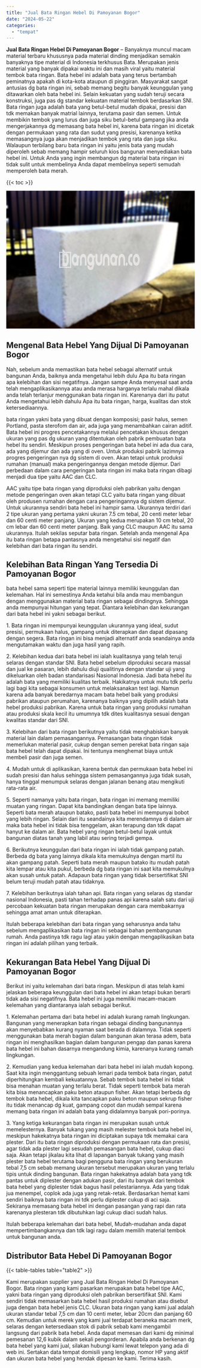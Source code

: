 ```yaml
---
title: "Jual Bata Ringan Hebel Di Pamoyanan Bogor"
date: "2024-05-22"
categories: 
  - "tempat"
---
```


**Jual Bata Ringan Hebel Di Pamoyanan Bogor** – Banyaknya muncul macam material terbaru khususnya pada material dinding menjadikan semakin banyaknya tipe material di Indonesia terkhusus Bata. Merupakan jenis material yang banyak dipakai waktu ini dan masih viral yaitu material tembok bata ringan. Bata hebel ini adalah bata yang terus bertambah peminatnya apakah di kota-kota ataupun di pinggiran. Masyarakat sangat antusias dg bata ringan ini, sebab memang begitu banyak keunggulan yang ditawarkan oleh bata hebel ini. Selain kekuatan yang sudah teruji secara konstruksi, juga pas dg standar kekuatan material tembok berdasarkan SNI. Bata ringan juga adalah bata yang betul-betul mudah dipakai, presisi dan tdk memakan banyak matrial lainnya, terutama pasir dan semen. Untuk membikin tembok yang lurus dan juga siku betul-betul gampang jika anda mengerjakannya dg memasang bata hebel ini, karena bata ringan ini dicetak dengan permukaan yang rata dan sudut yang presisi, karenanya ketika memasangnya juga akan menjadikan tembok yang rata dan juga siku. Walaupun terbilang baru bata ringan ini yaitu jenis bata yang mudah diperoleh sebab memang hampir seluruh kios bangunan menyediakan bata hebel ini. Untuk Anda yang ingin membangun dg material bata ringan ini tidak sulit untuk membelinya Anda dapat membelinya seperti semudah memperoleh bata merah.

{{< toc >}}

![Jual Bata Ringan Hebel Di Pamoyanan Bogor](/images/jual-hebel-murah-09.png)

## Mengenal Bata Hebel Yang Dijual Di Pamoyanan Bogor

Nah, sebelum anda memastikan bata hebel sebagai alternatif untuk bangunan Anda, baiknya anda mengetahui lebih dulu Apa itu bata ringan apa kelebihan dan sisi negatifnya. Jangan sampe Anda menyesal saat anda telah mengaplikasikannya atau anda merasa harganya terlalu mahal dikala anda telah terlanjur menggunakan bata ringan ini. Karenanya dari itu patut Anda mengetahui lebih dahulu Apa itu bata ringan, harga, kualitas dan stok ketersediaannya.

bata ringan yakni bata yang dibuat dengan komposisi; pasir halus, semen Portland, pasta sterofom dan air, ada juga yang menambahkan cairan aditif. Bata hebel ini progres pencetakannya melalui pencetakan khusus dengan ukuran yang pas dg ukuran yang ditentukan oleh pabrik pembuatan bata hebel itu sendiri. Meskipun proses pengeringan bata hebel ini ada dua cara, ada yang dijemur dan ada yang di oven. Untuk produksi pabrik lazimnya progres pengeringan nya dg sistem di oven. Akan tetapi untuk produksi rumahan (manual) maka pengeringannya dengan metode dijemur. Dari perbedaan dalam cara pengeringan bata ringan ini maka bata ringan dibagi menjadi dua tipe yaitu AAC dan CLC.

AAC yaitu tipe bata ringan yang diproduksi oleh pabrikan yaitu dengan metode pengeringan oven akan tetapi CLC yaitu bata ringan yang dibuat oleh produsen rumahan dengan cara pengeringannya dg sistem dijemur. Untuk ukurannya sendiri bata hebel ini hampir sama. Ukurannya terdiri dari 2 tipe ukuran yang pertama yakni ukuran 7.5 cm tebal, 20 centi meter lebar dan 60 centi meter panjang. Ukuran yang kedua merupakan 10 cm tebal, 20 cm lebar dan 60 centi meter panjang. Baik yang CLC maupun AAC itu sama ukurannya. Itulah sekilas seputar bata ringan. Setelah anda mengenal Apa itu bata ringan betapa pantasnya anda mengetahui sisi negatif dan kelebihan dari bata ringan itu sendiri.

## Kelebihan Bata Ringan Yang Tersedia Di Pamoyanan Bogor

bata hebel sama seperti tipe material lainnya memiliki keunggulan dan kelemahan. Hal ini semestinya Anda ketahui bila anda mau membangun dengan menggunakan material bata ringan sebagai dindingnya. Sehingga anda mempunyai hitungan yang tepat. Diantara kelebihan dan kekurangan dari bata hebel ini yakni sebagai berikut.

1\. Bata ringan ini mempunyai keunggulan ukurannya yang ideal, sudut presisi, permukaan halus, gampang untuk diterapkan dan dapat dipasang dengan segera. Bata ringan ini bisa menjadi alternatif anda seandainya anda mengutamakan waktu dan juga hasil yang rapih.

2\. Kelebihan kedua dari bata hebel ini ialah kualitasnya yang telah teruji selaras dengan standar SNI. Bata hebel sebelum diproduksi secara massal dan jual ke pasaran, lebih dahulu diuji qualitinya dengan standar uji yang dikeluarkan oleh badan standarisasi Nasional Indonesia. Jadi bata hebel itu adalah bata yang memiliki kualitas terbaik. Hakikatnya untuk mutu tdk perlu lagi bagi kita sebagai konsumen untuk melaksanakan test lagi. Namun karena ada banyak beredarnya macam bata hebel baik yang produksi pabrikan ataupun perumahan, karenanya baiknya yang dipilih adalah bata hebel produksi pabrikan. Karena untuk bata ringan yang produksi rumahan atau produksi skala kecil itu umumnya tdk dites kualitasnya sesuai dengan kwalitas standar dari SNI.

3\. Kelebihan dari bata ringan berikutnya yaitu tidak menghabiskan banyak material lain dalam pemasangannya. Pemasangan bata ringan tidak memerlukan material pasir, cukup dengan semen perekat bata ringan saja bata hebel telah dapat dipakai. Ini tentunya menghemat biaya untuk membeli pasir dan juga semen.

4\. Mudah untuk di aplikasikan, karena bentuk dan permukaan bata hebel ini sudah presisi dan halus sehingga sistem pemasangannya juga tidak susah, hanya tinggal menumpuk selaras dengan jalanan benang atau mengikuti rata-rata air.

5\. Seperti namanya yaitu bata ringan, bata ringan ini memang memiliki muatan yang ringan. Dapat kita bandingkan dengan bata tipe lainnya. Seperti bata merah ataupun batako, pasti bata hebel ini mempunyai bobot yang lebih ringan. Selain dari itu seandainya kita merendamnya di dalam air maka bata hebel ini tidak bisa tenggelam, akan terapung dan tdk dapat hanyut ke dalam air. Bata hebel yang ringan betul-betul layak untuk bangunan diatas tanah yang labil atau sering terjadi gempa.

6\. Berikutnya keunggulan dari bata ringan ini ialah tidak gampang patah. Berbeda dg bata yang lainnya dikala kita memukulnya dengan martil itu akan gampang patah. Seperti bata merah maupun batako itu mudah patah kita lempar atau kita pukul, berbeda dg bata ringan ini saat kita memukulnya akan susah untuk patah. Adapaun bata ringan yang tidak bersertifikat SNI belum teruji mudah patah atau tidaknya.

7\. Kelebihan berikutnya ialah tahan api. Bata ringan yang selaras dg standar nasional Indonesia, pasti tahan terhadap panas api karena salah satu dari uji percobaan kekuatan bata ringan merupakan dengan cara membakarnya sehingga amat aman untuk diterapkan.

Itulah beberapa kelebihan dari bata ringan yang seharusnya anda tahu sebelum mengaplikasikan bata ringan ini sebagai bahan pembangunan rumah. Anda pastinya tdk ragu lagi atau yakin dengan mengaplikasikan bata ringan ini adalah pilihan yang terbaik.

## Kekurangan Bata Hebel Yang Dijual Di Pamoyanan Bogor

Berikut ini yaitu kelemahan dari bata ringan. Meskipun di atas telah kami jelaskan beberapa keunggulan dari bata hebel ini akan tetapi bukan berarti tidak ada sisi negatifnya. Bata hebel ini juga memiliki macam-macam kelemahan yang diantaranya ialah sebagai berikut.

1\. Kelemahan pertama dari bata hebel ini adalah kurang ramah lingkungan. Bangunan yang menerapkan bata ringan sebagai dinding bangunannya akan menyebabkan kurang nyaman saat berada di dalamnya. Tidak seperti menggunakan bata merah bagian dalam bangunan akan terasa adem, bata ringan ini menghasilkan bagian dalam bangunan pengap dan panas karena bata hebel ini bahan dasarnya mengandung kimia, karenanya kurang ramah lingkungan.

2\. Kemudian yang kedua kelemahan dari bata hebel ini ialah mudah kopong. Saat kita ingin menggantung sebuah lemari pada tembok bata ringan, patut diperhitungkan kembali kekuatannya. Sebab tembok bata hebel ini tidak bisa menahan muatan yang terlalu berat. Tidak seperti tembok bata merah kita bisa menancapkan paku beton ataupun fisher. Akan tetapi berbeda dg tembok bata hebel, dikala kita tancapkan paku beton maupun sekrup fisher itu tidak menancap dg kuat, gampang copot dan mudah sempal karena memang bata ringan ini adalah bata yang didalamnya banyak pori-porinya.

3\. Yang ketiga kekurangan bata ringan ini merupakan susah untuk memelesternya. Banyak tukang yang masih melester tembok bata hebel ini, meskipun hakekatnya bata ringan ini diciptakan supaya tdk memakai cara plester. Dari itu bata ringan diproduksi dengan permukaan rata dan presisi, agar tidak ada plester lagi sesudah pemasangan bata hebel, cukup diaci saja. Akan tetapi jikalau kita lihat di lapangan banyak tukang yang masih plester bata hebel terutama bagi pengguna bata ringan yang berukuran tebal 7,5 cm sebab memang ukuran tersebut merupakan ukuran yang terlalu tipis untuk dinding bangunan. Bata ringan hakekatnya adalah bata yang tdk pantas untuk diplester dengan adukan pasir, dari itu banyak dari tembok bata hebel yang diplester tidak bagus hasil pelestariannya. Ada yang tidak jua menempel, coplok ada juga yang retak-retak. Berdasarkan hemat kami sendiri baiknya bata ringan ini tdk perlu diplester cukup di aci saja. Sekiranya memasang bata hebel ini dengan pasangan yang rapi dan rata karenanya plesteran tdk dibutuhkan lagi cukup diaci sudah halus.

Itulah beberapa kelemahan dari bata hebel, Mudah-mudahan anda dapat mempertimbangkannya dan tdk lagi ragu dalam memilih material tembok untuk bangunan anda.

## Distributor Bata Hebel Di Pamoyanan Bogor

{{< table-tables table="table2" >}}

Kami merupakan supplier yang Jual Bata Ringan Hebel Di Pamoyanan Bogor. Bata ringan yang kami pasarkan merupakan bata hebel tipe AAC, yakni bata ringan yang diproduksi oleh pabrikan bersertifikat SNI. Kami sendiri tidak memasarkan bata hebel hasil produksi rumahan atau disebut juga dengan bata hebel jenis CLC. Ukuran bata ringan yang kami jual adalah ukuran standar tebal 7,5 cm dan 10 centi meter, lebar 20cm dan panjang 60 cm. Kemudian untuk merek yang kami jual terdapat beraneka macam merk, selaras dengan ketersediaan stok di pabrik sebab kami mengambil langsung dari pabrik bata hebel. Anda dapat memesan dari kami dg minimal pemesanan 12,6 kubik dalam sekali pengorderan. Apabila anda berkenan dg bata hebel yang kami jual, silakan hubungi kami lewat telepon yang ada di web ini. Sertakan data tempat domisili yang lengkap, nomor HP yang aktif dan ukuran bata hebel yang hendak dipesan ke kami. Terima kasih.
